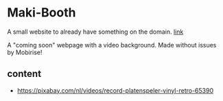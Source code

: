 # Maki-Booth
A small website to already have something on the domain. [link](https¨://makibooth.be)

A "coming soon" webpage with a video background.
Made without issues by Mobirise!

## content

* https://pixabay.com/nl/videos/record-platenspeler-vinyl-retro-65390
